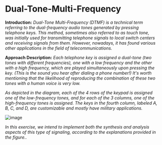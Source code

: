 # Dual-Tone-Multi-Frequency

**Introduction:**
*Dual-Tone Multi-Frequency (DTMF) is a technical term referring to the dual-frequency audio tones generated by pressing telephone keys. This method, sometimes also referred to as touch tone, was initially used for transmitting telephone signals to local switch centers and receiving signals from them. However, nowadays, it has found various other applications in the field of telecommunications.*

**Approach Description:**
*Each telephone key is assigned a dual-tone (two tones with different frequencies), one with a low frequency and the other with a high frequency, which are played simultaneously upon pressing the key. (This is the sound you hear after dialing a phone number!) It's worth mentioning that the likelihood of reproducing the combination of these two tones with a human voice is very low.*

*As depicted in the diagram, each of the 4 rows of the keypad is assigned one of the low-frequency tones, and for each of the 3 columns, one of the high-frequency tones is assigned. The keys in the fourth column, labeled A, B, C, and D, are customizable and mostly have military applications.*

![image](https://github.com/ErfanPanahi/Dual-Tone-Multi-Frequency/assets/107314081/6d01ef5d-c9a3-48a7-b2b3-26b9d2aef46b)

*In this exercise, we intend to implement both the synthesis and analysis aspects of this type of signaling, according to the explanations provided in the figure..*
